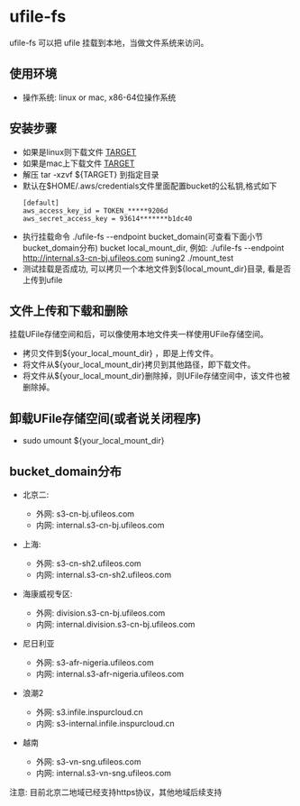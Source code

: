 # ufile-fs
ufile-fs 可以把 ufile 挂载到本地，当做文件系统来访问。

## 使用环境
* 操作系统: linux or mac, x86-64位操作系统

## 安装步骤
* 如果是linux则下载文件 [TARGET](https://github.com/ufilesdk-dev/ufile-fs/releases/download/v0.21.0/ufile-fs-linux.tar.gz)
* 如果是mac上下载文件 [TARGET](https://github.com/ufilesdk-dev/ufile-fs/releases/download/v0.21.0/ufile-fs-mac.tar.gz)
* 解压 tar -xzvf ${TARGET} 到指定目录
* 默认在$HOME/.aws/credentials文件里面配置bucket的公私钥,格式如下
  ```
  [default]
  aws_access_key_id = TOKEN_*****9206d
  aws_secret_access_key = 93614*******b1dc40
  ```
* 执行挂载命令 ./ufile-fs  --endpoint bucket_domain(可查看下面小节bucket_domain分布) bucket local_mount_dir, 例如: ./ufile-fs  --endpoint http://internal.s3-cn-bj.ufileos.com suning2  ./mount_test
* 测试挂载是否成功, 可以拷贝一个本地文件到${local_mount_dir}目录, 看是否上传到ufile

## 文件上传和下载和删除
 挂载UFile存储空间和后，可以像使用本地文件夹一样使用UFile存储空间。
* 拷贝文件到${your_local_mount_dir} ，即是上传文件。
* 将文件从${your_local_mount_dir}拷贝到其他路径，即下载文件。
* 将文件从${your_local_mount_dir}删除掉，则UFile存储空间中，该文件也被删除掉。

## 卸载UFile存储空间(或者说关闭程序)
* sudo umount ${your_local_mount_dir}

## bucket_domain分布
* 北京二:
  * 外网: s3-cn-bj.ufileos.com
  * 内网: internal.s3-cn-bj.ufileos.com

* 上海:
  * 外网: s3-cn-sh2.ufileos.com
  * 内网: internal.s3-cn-sh2.ufileos.com

* 海康威视专区:
  * 外网: division.s3-cn-bj.ufileos.com
  * 内网: internal.division.s3-cn-bj.ufileos.com

* 尼日利亚
  * 外网: s3-afr-nigeria.ufileos.com
  * 内网: internal.s3-afr-nigeria.ufileos.com

* 浪潮2
  * 外网: s3.infile.inspurcloud.cn
  * 内网: s3-internal.infile.inspurcloud.cn

* 越南
  * 外网: s3-vn-sng.ufileos.com
  * 内网: internal.s3-vn-sng.ufileos.com

注意: 目前北京二地域已经支持https协议，其他地域后续支持

